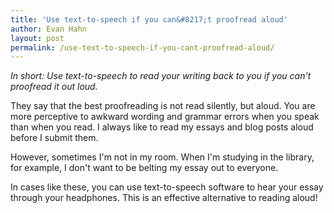 ```yaml
---
title: 'Use text-to-speech if you can&#8217;t proofread aloud'
author: Evan Hahn
layout: post
permalink: /use-text-to-speech-if-you-cant-proofread-aloud/
---
```

*In short: Use text-to-speech to read your writing back to you if you can't proofread it out loud.*

They say that the best proofreading is not read silently, but aloud. You are more perceptive to awkward wording and grammar errors when you speak than when you read. I always like to read my essays and blog posts aloud before I submit them.

However, sometimes I'm not in my room. When I'm studying in the library, for example, I don't want to be belting my essay out to everyone.

In cases like these, you can use text-to-speech software to hear your essay through your headphones. This is an effective alternative to reading aloud!
